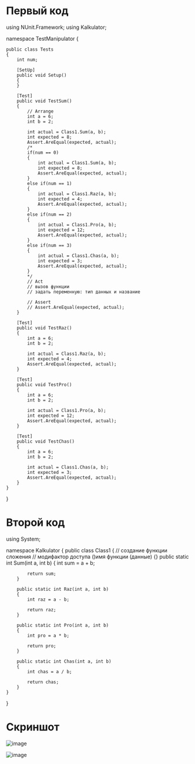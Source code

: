 # Первый код

using NUnit.Framework;
using Kalkulator;

namespace TestManipulator
{
    

    public class Tests
    {
        int num;

        [SetUp]
        public void Setup()
        {
        }

        [Test]
        public void TestSum()
        {
            // Arrange
            int a = 6;
            int b = 2;

            int actual = Class1.Sum(a, b);
            int expected = 8;
            Assert.AreEqual(expected, actual);
            /*
            if(num == 0)
            {
                int actual = Class1.Sum(a, b);
                int expected = 8;
                Assert.AreEqual(expected, actual);
            }
            else if(num == 1)
            {
                int actual = Class1.Raz(a, b);
                int expected = 4;
                Assert.AreEqual(expected, actual);
            }
            else if(num == 2)
            {
                int actual = Class1.Pro(a, b);
                int expected = 12;
                Assert.AreEqual(expected, actual);
            }
            else if(num == 3)
            {
                int actual = Class1.Chas(a, b);
                int expected = 3;
                Assert.AreEqual(expected, actual);
            }
            */
            // Act        
            // вызов функции
            // задать переменную: тип данных и название

            // Assert
            // Assert.AreEqual(expected, actual);
        }

        [Test]
        public void TestRaz()
        {
            int a = 6;
            int b = 2;

            int actual = Class1.Raz(a, b);
            int expected = 4;
            Assert.AreEqual(expected, actual);
        }

        [Test]
        public void TestPro()
        {
            int a = 6;
            int b = 2;

            int actual = Class1.Pro(a, b);
            int expected = 12;
            Assert.AreEqual(expected, actual);
        }

        [Test]
        public void TestChas()
        {
            int a = 6;
            int b = 2;

            int actual = Class1.Chas(a, b);
            int expected = 3;
            Assert.AreEqual(expected, actual);
        }
    }
}


# Второй код

using System;

namespace Kalkulator
{
    public class Class1
    {
        // создание функции сложения
        // модифактор доступа ()имя функции (данные) {}
        public static int Sum(int a, int b)
        {
            int sum = a + b;

            return sum;
        }

        public static int Raz(int a, int b)
        {
            int raz = a - b;

            return raz;
        }

        public static int Pro(int a, int b)
        {
            int pro = a * b;

            return pro;
        }

        public static int Chas(int a, int b)
        {
            int chas = a / b;

            return chas;
        }
    }
}

# Скриншот

![image](https://user-images.githubusercontent.com/59621706/228197685-39d21653-1a3e-4889-a0fa-73ae073c99b6.png)

![image](https://user-images.githubusercontent.com/97594467/230591988-aea7fe0d-d5be-48ac-8565-148679a3577c.png)

